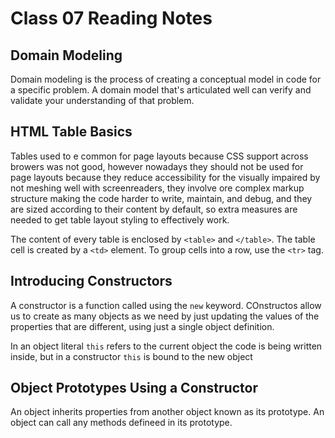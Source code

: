 # Class 07 Reading Notes

## Domain Modeling

Domain modeling is the process of creating a conceptual model in code for a specific problem. A domain model that's articulated well can verify and validate your understanding of that problem.

## HTML Table Basics

Tables used to e common for page layouts because CSS support across browers was not good, however nowadays they should not be used for page layouts because they reduce accessibility for the visually impaired by not meshing well with screenreaders, they involve ore complex markup structure making the code harder to write, maintain, and debug, and they are sized according to their content by default, so extra measures are needed to get table layout styling to effectively work.

The content of every table is enclosed by `<table>` and `</table>`. The table cell is created by a `<td>` element. To group cells into a row, use the `<tr>` tag.

## Introducing Constructors

A constructor is a function called using the `new` keyword. COnstructos allow us to create as many objects as we need by just updating the values of the properties that are different, using just a single object definition.

In an object literal `this` refers to the current object the code is being written inside, but in a constructor `this` is bound to the new object

## Object Prototypes Using a Constructor

An object inherits properties from another object known as its prototype. An object can call any methods defineed in its prototype.
